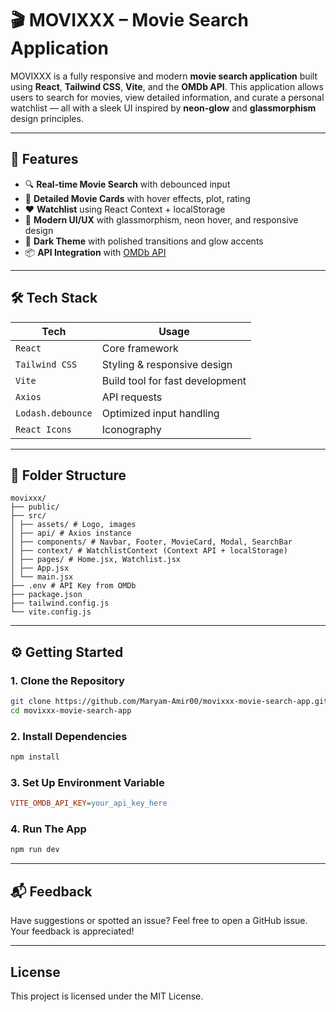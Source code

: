 # 🎬 MOVIXXX – Movie Search Application

MOVIXXX is a fully responsive and modern **movie search application** built using **React**, **Tailwind CSS**, **Vite**, and the **OMDb API**. This application allows users to search for movies, view detailed information, and curate a personal watchlist — all with a sleek UI inspired by **neon-glow** and **glassmorphism** design principles.

---

## 🧩 Features

- 🔍 **Real-time Movie Search** with debounced input
- 🎥 **Detailed Movie Cards** with hover effects, plot, rating
- ❤️ **Watchlist** using React Context + localStorage
- 🎨 **Modern UI/UX** with glassmorphism, neon hover, and responsive design
- 🌙 **Dark Theme** with polished transitions and glow accents
- 📦 **API Integration** with [OMDb API](https://www.omdbapi.com/)

---

## 🛠️ Tech Stack

| Tech | Usage |
|------|-------|
| `React` | Core framework |
| `Tailwind CSS` | Styling & responsive design |
| `Vite` | Build tool for fast development |
| `Axios` | API requests |
| `Lodash.debounce` | Optimized input handling |
| `React Icons` | Iconography |

---

## 📁 Folder Structure

```plaintext
movixxx/
├── public/
├── src/
│ ├── assets/ # Logo, images
│ ├── api/ # Axios instance
│ ├── components/ # Navbar, Footer, MovieCard, Modal, SearchBar
│ ├── context/ # WatchlistContext (Context API + localStorage)
│ ├── pages/ # Home.jsx, Watchlist.jsx
│ ├── App.jsx
│ └── main.jsx
├── .env # API Key from OMDb
├── package.json
├── tailwind.config.js
└── vite.config.js
```


---

## ⚙️ Getting Started

### 1. Clone the Repository

```bash
git clone https://github.com/Maryam-Amir00/movixxx-movie-search-app.git
cd movixxx-movie-search-app
```

### 2. Install Dependencies

```bash
npm install
```

### 3. Set Up Environment Variable

```ini
VITE_OMDB_API_KEY=your_api_key_here
```

### 4. Run The App

```bash
npm run dev
```
---

## 📬 Feedback

Have suggestions or spotted an issue? Feel free to open a GitHub issue. Your feedback is appreciated!

---

## License

This project is licensed under the MIT License.


